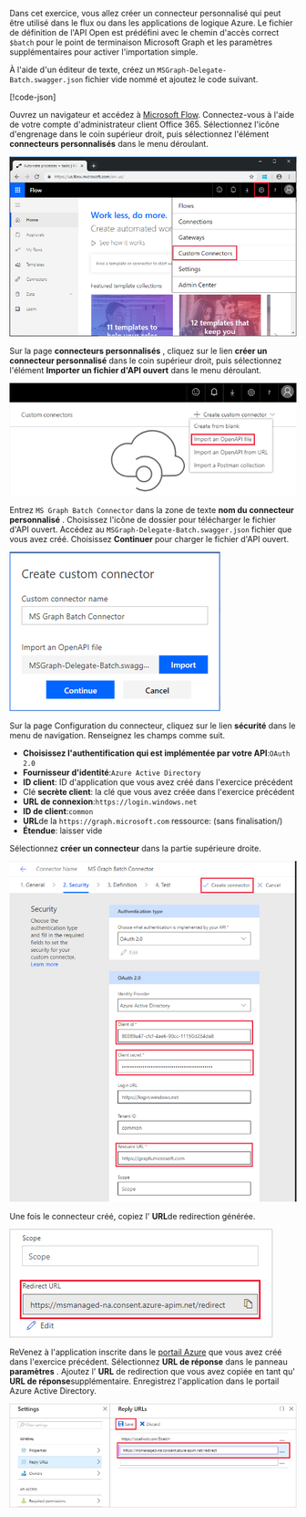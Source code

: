 <!-- markdownlint-disable MD002 MD041 -->

Dans cet exercice, vous allez créer un connecteur personnalisé qui peut être utilisé dans le flux ou dans les applications de logique Azure. Le fichier de définition de l'API Open est prédéfini avec le chemin d'accès correct `$batch` pour le point de terminaison Microsoft Graph et les paramètres supplémentaires pour activer l'importation simple.

À l'aide d'un éditeur de texte, créez un `MSGraph-Delegate-Batch.swagger.json` fichier vide nommé et ajoutez le code suivant.

[!code-json[](../LabFiles/MSGraph-Delegate-Batch.swagger.json)]

Ouvrez un navigateur et accédez à [Microsoft Flow](https://flow.microsoft.com). Connectez-vous à l'aide de votre compte d'administrateur client Office 365. Sélectionnez l'icône d'engrenage dans le coin supérieur droit, puis sélectionnez l'élément **connecteurs personnalisés** dans le menu déroulant.

![Capture d'écran du menu déroulant dans Microsoft Flow](./images/flow-conn1.png)

Sur la page **connecteurs personnalisés** , cliquez sur le lien **créer un connecteur personnalisé** dans le coin supérieur droit, puis sélectionnez l'élément **Importer un fichier d'API ouvert** dans le menu déroulant.

 ![Capture d'écran du menu déroulant créer un connecteur personnalisé dans Microsoft Flow](./images/flow-conn2.png)

Entrez `MS Graph Batch Connector` dans la zone de texte **nom du connecteur personnalisé** . Choisissez l'icône de dossier pour télécharger le fichier d'API ouvert. Accédez au `MSGraph-Delegate-Batch.swagger.json` fichier que vous avez créé. Choisissez **Continuer** pour charger le fichier d'API ouvert.

 ![Capture d'écran de la boîte de dialogue créer un connecteur personnalisé](./images/flow-conn3.png)

Sur la page Configuration du connecteur, cliquez sur le lien **sécurité** dans le menu de navigation. Renseignez les champs comme suit.

- **Choisissez l'authentification qui est implémentée par votre API**:`OAuth 2.0`
- **Fournisseur d'identité**:`Azure Active Directory`
- **ID client**: ID d'application que vous avez créé dans l'exercice précédent
- Clé **secrète client**: la clé que vous avez créée dans l'exercice précédent
- **URL de connexion**:`https://login.windows.net`
- **ID de client**:`common`
- **URL**de la `https://graph.microsoft.com` ressource: (sans finalisation/)
- **Étendue**: laisser vide

Sélectionnez **créer un connecteur** dans la partie supérieure droite.

![Capture d'écran de l'onglet sécurité dans la configuration du connecteur](./images/flow-conn4.png)

Une fois le connecteur créé, copiez l' **URL**de redirection générée.

![Capture d'écran de l'URL de redirection générée](./images/flow-conn5.png)

ReVenez à l'application inscrite dans le [portail Azure](https://aad.portal.azure.com) que vous avez créé dans l'exercice précédent. Sélectionnez **URL de réponse** dans le panneau **paramètres** . Ajoutez l' **URL** de redirection que vous avez copiée en tant qu' **URL de réponse**supplémentaire. Enregistrez l'application dans le portail Azure Active Directory.

![Capture d'écran du panneau URL de réponse dans le portail Azure](./images/flow-conn6.png)